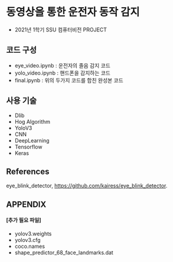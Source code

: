 # 동영상을 통한 운전자 동작 감지
* 2021년 1학기 SSU 컴퓨터비전 PROJECT

## 코드 구성
  - eye_video.ipynb : 운전자의 졸음 감지 코드
  - yolo_video.ipynb : 핸드폰을 감지하는 코드
  - final.ipynb : 위의 두가지 코드를 합친 완성본 코드

## 사용 기술
* Dlib
* Hog Algorithm
* YoloV3
* CNN
* DeepLearning
* Tensorflow
* Keras

## References
eye_blink_detector, https://github.com/kairess/eye_blink_detector.  

## APPENDIX
#### [추가 필요 파일]
  - yolov3.weights
  - yolov3.cfg
  - coco.names
  - shape_predictor_68_face_landmarks.dat
